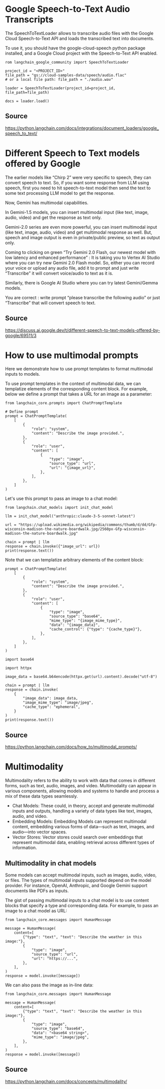 # Google Speech-to-Text Audio Transcripts
The SpeechToTextLoader allows to transcribe audio files with the Google Cloud Speech-to-Text API and loads the transcribed text into documents.

To use it, you should have the google-cloud-speech python package installed, and a Google Cloud project with the Speech-to-Text API enabled.

```
rom langchain_google_community import SpeechToTextLoader

project_id = "<PROJECT_ID>"
file_path = "gs://cloud-samples-data/speech/audio.flac"
# or a local file path: file_path = "./audio.wav"

loader = SpeechToTextLoader(project_id=project_id, file_path=file_path)

docs = loader.load()
```

## Source
https://python.langchain.com/docs/integrations/document_loaders/google_speech_to_text/


# Different Speech to Text models offered by Google
The earlier models like “Chirp 2” were very specific to speech, they can convert speech to text. So, if you want some response from LLM using speech, first you need to hit speech-to-text model then send the text to some text processing LLM model to get the response.

Now, Gemini has multimodal capabilities.

In Gemini-1.5 models, you can insert multimodal input (like text, image, audio, video) and get the response as text only.

Gemini-2.0 series are even more powerful, you can insert multimodal input (like text, image, audio, video) and get multimodal response as well. But, speech and image output is even in private/public preview, so text as output only.

Coming to clicking on green “Try Gemini 2.0 Flash, our newest model with low latency and enhanced performance” : It is taking you to Vertex AI Studio where you can try new Gemini 2.0 Flash model. So, either you can record your voice or upload any audio file, add it to prompt and just write “Transcribe” it will convert voice/audio to text as it is.

Similarly, there is Google AI Studio where you can try latest Gemini/Gemma models.

You are correct : write prompt “please transcribe the following audio” or just “Transcribe” that will convert speech to text.

## Source
https://discuss.ai.google.dev/t/different-speech-to-text-models-offered-by-google/69511/3

# How to use multimodal prompts
Here we demonstrate how to use prompt templates to format multimodal inputs to models.

To use prompt templates in the context of multimodal data, we can templatize elements of the corresponding content block. For example, below we define a prompt that takes a URL for an image as a parameter:
```
from langchain_core.prompts import ChatPromptTemplate

# Define prompt
prompt = ChatPromptTemplate(
    [
        {
            "role": "system",
            "content": "Describe the image provided.",
        },
        {
            "role": "user",
            "content": [
                {
                    "type": "image",
                    "source_type": "url",
                    "url": "{image_url}",
                },
            ],
        },
    ]
)
```

Let's use this prompt to pass an image to a chat model:
```
from langchain.chat_models import init_chat_model

llm = init_chat_model("anthropic:claude-3-5-sonnet-latest")

url = "https://upload.wikimedia.org/wikipedia/commons/thumb/d/dd/Gfp-wisconsin-madison-the-nature-boardwalk.jpg/2560px-Gfp-wisconsin-madison-the-nature-boardwalk.jpg"

chain = prompt | llm
response = chain.invoke({"image_url": url})
print(response.text())
```

Note that we can templatize arbitrary elements of the content block:
```
prompt = ChatPromptTemplate(
    [
        {
            "role": "system",
            "content": "Describe the image provided.",
        },
        {
            "role": "user",
            "content": [
                {
                    "type": "image",
                    "source_type": "base64",
                    "mime_type": "{image_mime_type}",
                    "data": "{image_data}",
                    "cache_control": {"type": "{cache_type}"},
                },
            ],
        },
    ]
)
```

```
import base64

import httpx

image_data = base64.b64encode(httpx.get(url).content).decode("utf-8")

chain = prompt | llm
response = chain.invoke(
    {
        "image_data": image_data,
        "image_mime_type": "image/jpeg",
        "cache_type": "ephemeral",
    }
)
print(response.text())
```



## Source
https://python.langchain.com/docs/how_to/multimodal_prompts/

# Multimodality
Multimodality refers to the ability to work with data that comes in different forms, such as text, audio, images, and video. Multimodality can appear in various components, allowing models and systems to handle and process a mix of these data types seamlessly.

* Chat Models: These could, in theory, accept and generate multimodal inputs and outputs, handling a variety of data types like text, images, audio, and video.
* Embedding Models: Embedding Models can represent multimodal content, embedding various forms of data—such as text, images, and audio—into vector spaces.
* Vector Stores: Vector stores could search over embeddings that represent multimodal data, enabling retrieval across different types of information.

## Multimodality in chat models

Some models can accept multimodal inputs, such as images, audio, video, or files. The types of multimodal inputs supported depend on the model provider. For instance, OpenAI, Anthropic, and Google Gemini support documents like PDFs as inputs.

The gist of passing multimodal inputs to a chat model is to use content blocks that specify a type and corresponding data. For example, to pass an image to a chat model as URL:
```
from langchain_core.messages import HumanMessage

message = HumanMessage(
    content=[
        {"type": "text", "text": "Describe the weather in this image:"},
        {
            "type": "image",
            "source_type": "url",
            "url": "https://...",
        },
    ],
)
response = model.invoke([message])
```

We can also pass the image as in-line data:
```
from langchain_core.messages import HumanMessage

message = HumanMessage(
    content=[
        {"type": "text", "text": "Describe the weather in this image:"},
        {
            "type": "image",
            "source_type": "base64",
            "data": "<base64 string>",
            "mime_type": "image/jpeg",
        },
    ],
)
response = model.invoke([message])
```


## Source
https://python.langchain.com/docs/concepts/multimodality/
